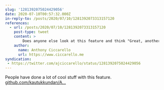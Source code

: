 ```yaml
---
slug: '1281392075024429056'
date: 2020-07-10T00:57:32.000Z
in-reply-to: /posts/2020/07/10/1281392073313157120
references:
  - url: /posts/2020/07/10/1281392073313157120
    post-type: tweet
    content: >
        Does anyone else look at this feature and think "Great, another profile page to maintain..."? 
    author:
      name: Anthony Ciccarello
      url: https://www.ciccarello.me
syndication:
 - https://twitter.com/ajciccarello/status/1281392075024429056
---
```


People have done a lot of cool stuff with this feature. [github.com/kautukkundan/A…](https://github.com/kautukkundan/Awesome-Profile-README-templates)
